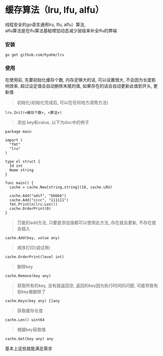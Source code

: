 # 缓存算法（lru, lfu, alfu）
 线程安全的go语言通用lru, lfu, alfu）算法,   
 alfu算法是在lfu算法基础增加动态减少层级来补全lfu的弊端   
### 安装
```
go get github.com/hyahm/lru
```
### 使用

在使用前, 先要初始化缓存个数, 内存足够大的话, 可以设置很大, 不会因为长度影响效率, 
超过设定值会自动删除末尾的值, 如果存在的话会自动更新此值到开头, 更新值
 > 初始化(初始化完成后, 可以在任何地方调用方法)
  ```
  lru.Init(<缓存个数>, <算法>)
  ```
 > 添加 key和value, 以下为doc中的例子
  ```
package main

import (
	"fmt"
	"lru"
)

type el struct {
	Id int
	Name string
}

func main() {
	cache = cache.New[string,string](10, cache.LRU)

	cache.Add("adsf", "bbbbb")
	cache.Add("cccc", "111111")
	fmt.Println(lru.Len())
	cache.OrderPrint(0)
}
```
> 万能的add方法, 只要是添加值都可以使用此方法, 存在就会更新, 不存在就会插入
```
cache.Add(key, value any)
```
> 顺序打印(调试用)
```
cache.OrderPrint(level int)
```

> 删除key
```
cache.Remove(key any)
```
> 获取所有的key, 没有就返回空, 返回的key因为执行时间的问题, 可能导致有些key被删除了
```
cache.Keys(key any) []any
```
> 获取缓存长度 
```
cache.Len() uint64
```
> 根据key获取值
```
cache.Get(key any) any
```


基本上这些就能满足需求

